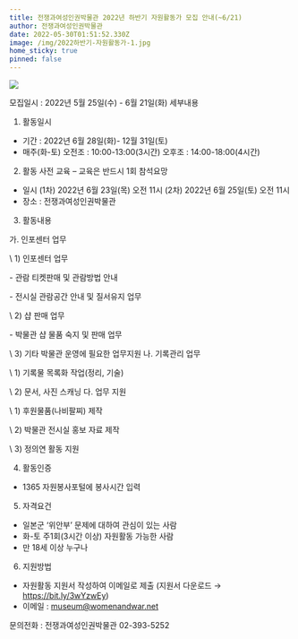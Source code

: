 ```yaml
---
title: 전쟁과여성인권박물관 2022년 하반기 자원활동가 모집 안내(~6/21)
author: 전쟁과여성인권박물관
date: 2022-05-30T01:51:52.330Z
image: /img/2022하반기-자원활동가-1.jpg
home_sticky: true
pinned: false
---
```

![](/img/2022하반기-자원활동가-2.jpg)

모집일시 : 2022년 5월 25일(수) - 6월 21일(화)
세부내용 

1. 활동일시 

* 기간 : 2022년 6월 28일(화)- 12월 31일(토)
* 매주(화-토)      오전조 : 10:00-13:00(3시간)
  오후조 : 14:00-18:00(4시간) 

2. 활동 사전 교육 – 교육은 반드시 1회 참석요망

* 일시 (1차) 2022년 6월 23일(목) 오전 11시          (2차) 2022년 6월 25일(토) 오전 11시
* 장소 : 전쟁과여성인권박물관 

3. 활동내용   

  가. 인포센터 업무

\    1) 인포센터 업무 

\- 관람 티켓판매 및 관람방법 안내

\- 전시실 관람공간 안내 및 질서유지 업무

\    2) 샵 판매 업무 

\-  박물관 샵 물품 숙지 및 판매 업무

\    3) 기타 박물관 운영에 필요한 업무지원
  나. 기록관리 업무 

\    1) 기록물 목록화 작업(정리, 기술)

\    2) 문서, 사진 스캐닝
  다. 업무 지원     

\    1) 후원물품(나비팔찌) 제작 

\    2) 박물관 전시실 홍보 자료 제작

\    3) 정의연 활동 지원

4. 활동인증

* 1365 자원봉사포털에 봉사시간 입력

5. 자격요건

* 일본군 ‘위안부’ 문제에 대하여 관심이 있는 사람
* 화-토 주1회(3시간 이상) 자원활동 가능한 사람        
* 만 18세 이상 누구나 

6. 지원방법

* 자원활동 지원서 작성하여 이메일로 제출 (지원서 다운로드 → <https://bit.ly/3wYzwEy>)
* 이메일 : museum@womenandwar.net

문의전화 : 전쟁과여성인권박물관 02-393-5252